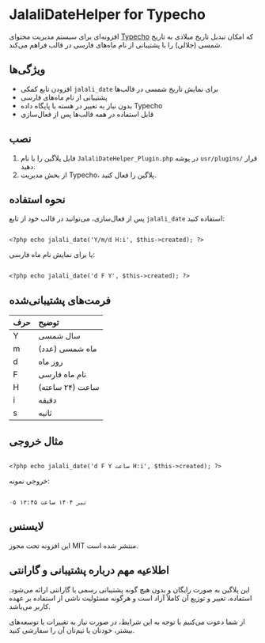 # JalaliDateHelper for Typecho

افزونه‌ای برای سیستم مدیریت محتوای [Typecho](https://typecho.org) که امکان تبدیل تاریخ میلادی به تاریخ شمسی (جلالی) را با پشتیبانی از نام ماه‌های فارسی در قالب فراهم می‌کند.

## ویژگی‌ها

- افزودن تابع کمکی `jalali_date` برای نمایش تاریخ شمسی در قالب‌ها
- پشتیبانی از نام ماه‌های فارسی
- بدون نیاز به تغییر در هسته یا پایگاه داده Typecho
- قابل استفاده در همه قالب‌ها پس از فعال‌سازی


## نصب

1. فایل پلاگین را با نام `JalaliDateHelper_Plugin.php` در پوشه `usr/plugins/` قرار دهید.
2. از بخش مدیریت Typecho، پلاگین را فعال کنید.

## نحوه استفاده

پس از فعال‌سازی، می‌توانید در قالب خود از تابع `jalali_date` استفاده کنید:

```

<?php echo jalali_date('Y/m/d H:i', $this->created); ?>

```

یا برای نمایش نام ماه فارسی:

```

<?php echo jalali_date('d F Y', $this->created); ?>

```


## فرمت‌های پشتیبانی‌شده

| حرف | توضیح |
| :-- | :-- |
| Y | سال شمسی |
| m | ماه شمسی (عدد) |
| d | روز ماه |
| F | نام ماه فارسی |
| H | ساعت (۲۴ ساعته) |
| i | دقیقه |
| s | ثانیه |

## مثال خروجی

```

<?php echo jalali_date('d F Y ساعت H:i', $this->created); ?>

```

خروجی نمونه:

```

۰۵ تیر ۱۴۰۴ ساعت ۱۳:۴۵

```


## لایسنس

این افزونه تحت مجوز MIT منتشر شده است.

## اطلاعیه مهم درباره پشتیبانی و گارانتی

این پلاگین به صورت رایگان و بدون هیچ گونه پشتیبانی رسمی یا گارانتی ارائه می‌شود.
استفاده، تغییر و توزیع آن کاملاً آزاد است و هرگونه مسئولیت ناشی از استفاده بر عهده کاربر می‌باشد.

از شما دعوت می‌کنیم با توجه به این شرایط، در صورت نیاز به تغییرات یا توسعه‌های بیشتر، خودتان یا تیم‌تان آن را سفارشی کنید.
